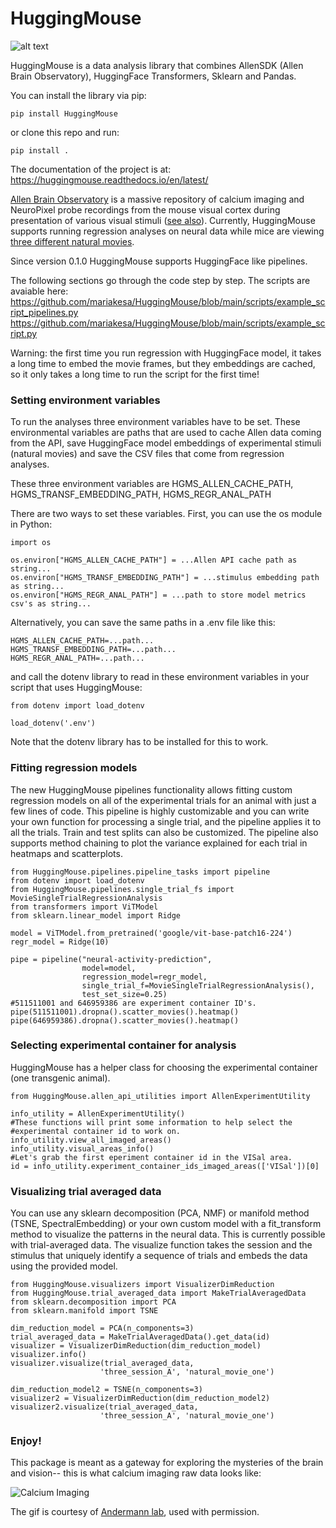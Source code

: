 # HuggingMouse

![alt text](https://github.com/mariakesa/HuggingMouse/blob/main/logo_CC0_attention.jpg)

HuggingMouse is a data analysis library that combines AllenSDK (Allen Brain Observatory), HuggingFace Transformers, Sklearn
and Pandas. 

You can install the library via pip:

    pip install HuggingMouse

or clone this repo and run:

    pip install .

The documentation of the project is at: https://huggingmouse.readthedocs.io/en/latest/

[Allen Brain Observatory](https://allensdk.readthedocs.io/en/latest/brain_observatory.html) is a massive repository of calcium imaging and NeuroPixel probe recordings from the mouse visual cortex during presentation of various visual stimuli ([see also](https://github.com/AllenInstitute/brain_observatory_examples/blob/master/Visual%20Coding%202P%20Cheat%20Sheet%20October2018.pdf)). Currently, HuggingMouse supports running regression analyses on neural data while mice are viewing [three different natural movies](https://observatory.brain-map.org/visualcoding/stimulus/natural_movies). 

Since version 0.1.0 HuggingMouse supports HuggingFace like pipelines. 

The following sections go through the code step by step. The scripts are avaiable here: 
https://github.com/mariakesa/HuggingMouse/blob/main/scripts/example_script_pipelines.py
https://github.com/mariakesa/HuggingMouse/blob/main/scripts/example_script.py

Warning: the first time you run regression with HuggingFace model, it takes a long time to embed the movie frames, but they embeddings are cached, 
so it only takes a long time to run the script for the first time!

### Setting environment variables

To run the analyses three environment variables have to be set. These environmental variables are paths that are used to cache Allen data coming from the API, save HuggingFace model embeddings of experimental stimuli (natural movies)
and save the CSV files that come from regression analyses. 

These three environment variables are HGMS_ALLEN_CACHE_PATH, HGMS_TRANSF_EMBEDDING_PATH, HGMS_REGR_ANAL_PATH

There are two ways to set these variables. First, you can use the os module in Python:

    import os

    os.environ["HGMS_ALLEN_CACHE_PATH"] = ...Allen API cache path as string...
    os.environ["HGMS_TRANSF_EMBEDDING_PATH"] = ...stimulus embedding path as string...
    os.environ["HGMS_REGR_ANAL_PATH"] = ...path to store model metrics csv's as string...

Alternatively, you can save the same paths in a .env file like this:

    HGMS_ALLEN_CACHE_PATH=...path... 
    HGMS_TRANSF_EMBEDDING_PATH=...path...
    HGMS_REGR_ANAL_PATH=...path...

and call the dotenv library to read in these environment variables in your script that uses HuggingMouse:

    from dotenv import load_dotenv

    load_dotenv('.env')

Note that the dotenv library has to be installed for this to work.

### Fitting regression models

The new HuggingMouse pipelines functionality allows fitting custom regression models on all of the experimental trials
for an animal with just a few lines of code. This pipeline is highly customizable and you can write your own function 
for processing a single trial, and the pipeline applies it to all the trials. Train and test splits can also be customized.
The pipeline also supports method chaining to plot the variance explained for each trial in heatmaps and scatterplots. 

    from HuggingMouse.pipelines.pipeline_tasks import pipeline
    from dotenv import load_dotenv
    from HuggingMouse.pipelines.single_trial_fs import MovieSingleTrialRegressionAnalysis
    from transformers import ViTModel
    from sklearn.linear_model import Ridge

    model = ViTModel.from_pretrained('google/vit-base-patch16-224')
    regr_model = Ridge(10)
    
    pipe = pipeline("neural-activity-prediction",
                    model=model,
                    regression_model=regr_model,
                    single_trial_f=MovieSingleTrialRegressionAnalysis(),
                    test_set_size=0.25)
    #511511001 and 646959386 are experiment container ID's.  
    pipe(511511001).dropna().scatter_movies().heatmap()
    pipe(646959386).dropna().scatter_movies().heatmap()

### Selecting experimental container for analysis

HuggingMouse has a helper class for choosing the experimental container (one transgenic animal).

    from HuggingMouse.allen_api_utilities import AllenExperimentUtility

    info_utility = AllenExperimentUtility()
    #These functions will print some information to help select the
    #experimental container id to work on. 
    info_utility.view_all_imaged_areas()
    info_utility.visual_areas_info()
    #Let's grab the first eperiment container id in the VISal area. 
    id = info_utility.experiment_container_ids_imaged_areas(['VISal'])[0]

### Visualizing trial averaged data

You can use any sklearn decomposition (PCA, NMF) or manifold method (TSNE, SpectralEmbedding) or
your own custom model with a fit_transform method to visualize the patterns in the neural data. 
This is currently possible with trial-averaged data. The visualize function takes the session and 
the stimulus that uniquely identify a sequence of trials and embeds the data
using the provided model. 

    from HuggingMouse.visualizers import VisualizerDimReduction
    from HuggingMouse.trial_averaged_data import MakeTrialAveragedData
    from sklearn.decomposition import PCA
    from sklearn.manifold import TSNE

    dim_reduction_model = PCA(n_components=3)
    trial_averaged_data = MakeTrialAveragedData().get_data(id)
    visualizer = VisualizerDimReduction(dim_reduction_model)
    visualizer.info()
    visualizer.visualize(trial_averaged_data,
                        'three_session_A', 'natural_movie_one')

    dim_reduction_model2 = TSNE(n_components=3)
    visualizer2 = VisualizerDimReduction(dim_reduction_model2)
    visualizer2.visualize(trial_averaged_data,
                        'three_session_A', 'natural_movie_one')

### Enjoy!

This package is meant as a gateway for exploring the mysteries of the brain and vision-- this is what calcium imaging raw data looks like:

![Calcium Imaging](https://github.com/mariakesa/HuggingMouse/blob/main/calcium_movie.gif)

The gif is courtesy of [Andermann lab](https://www.andermannlab.com/), used with permission.



